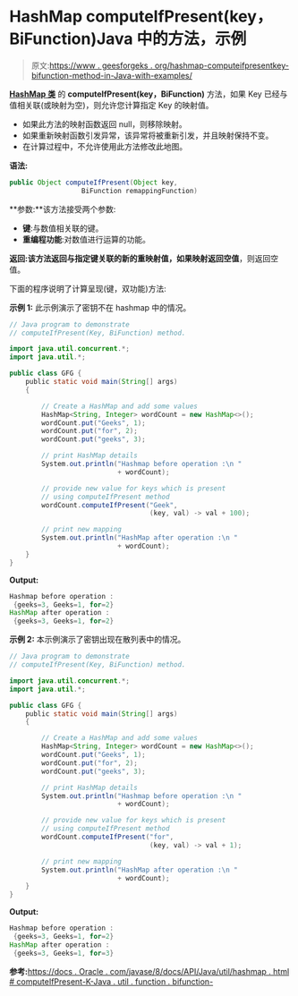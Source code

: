 # HashMap computeIfPresent(key，BiFunction)Java 中的方法，示例

> 原文:[https://www . geesforgeks . org/hashmap-computeifpresentkey-bifunction-method-in-Java-with-examples/](https://www.geeksforgeeks.org/hashmap-computeifpresentkey-bifunction-method-in-java-with-examples/)

**[HashMap 类](https://www.geeksforgeeks.org/java-util-hashmap-in-java-with-examples/)** 的 **computeIfPresent(key，BiFunction)** 方法，如果 Key 已经与值相关联(或映射为空)，则允许您计算指定 Key 的映射值。

*   如果此方法的映射函数返回 null，则移除映射。
*   如果重新映射函数引发异常，该异常将被重新引发，并且映射保持不变。
*   在计算过程中，不允许使用此方法修改此地图。

**语法:**

```java
public Object computeIfPresent(Object key,
                  BiFunction remappingFunction)
```

**参数:**该方法接受两个参数:

*   **键**:与数值相关联的键。
*   **重编程功能**:对数值进行运算的功能。

**返回:**该方法返回与指定键关联的**新的重映射值，如果映射返回空值**，则返回空值。

下面的程序说明了计算呈现(键，双功能)方法:

**示例 1:** 此示例演示了密钥不在 hashmap 中的情况。

```java
// Java program to demonstrate
// computeIfPresent(Key, BiFunction) method.

import java.util.concurrent.*;
import java.util.*;

public class GFG {
    public static void main(String[] args)
    {

        // Create a HashMap and add some values
        HashMap<String, Integer> wordCount = new HashMap<>();
        wordCount.put("Geeks", 1);
        wordCount.put("for", 2);
        wordCount.put("geeks", 3);

        // print HashMap details
        System.out.println("Hashmap before operation :\n "
                           + wordCount);

        // provide new value for keys which is present
        // using computeIfPresent method
        wordCount.computeIfPresent("Geek",
                                   (key, val) -> val + 100);

        // print new mapping
        System.out.println("HashMap after operation :\n "
                           + wordCount);
    }
}
```

**Output:**

```java
Hashmap before operation :
 {geeks=3, Geeks=1, for=2}
HashMap after operation :
 {geeks=3, Geeks=1, for=2}

```

**示例 2:** 本示例演示了密钥出现在散列表中的情况。

```java
// Java program to demonstrate
// computeIfPresent(Key, BiFunction) method.

import java.util.concurrent.*;
import java.util.*;

public class GFG {
    public static void main(String[] args)
    {

        // Create a HashMap and add some values
        HashMap<String, Integer> wordCount = new HashMap<>();
        wordCount.put("Geeks", 1);
        wordCount.put("for", 2);
        wordCount.put("geeks", 3);

        // print HashMap details
        System.out.println("Hashmap before operation :\n "
                           + wordCount);

        // provide new value for keys which is present
        // using computeIfPresent method
        wordCount.computeIfPresent("for",
                                   (key, val) -> val + 1);

        // print new mapping
        System.out.println("HashMap after operation :\n "
                           + wordCount);
    }
}
```

**Output:**

```java
Hashmap before operation :
 {geeks=3, Geeks=1, for=2}
HashMap after operation :
 {geeks=3, Geeks=1, for=3}

```

**参考:**[https://docs . Oracle . com/javase/8/docs/API/Java/util/hashmap . html # computeIfPresent-K-Java . util . function . bifunction-](https://docs.oracle.com/javase/8/docs/api/java/util/HashMap.html#computeIfPresent-K-java.util.function.BiFunction-)